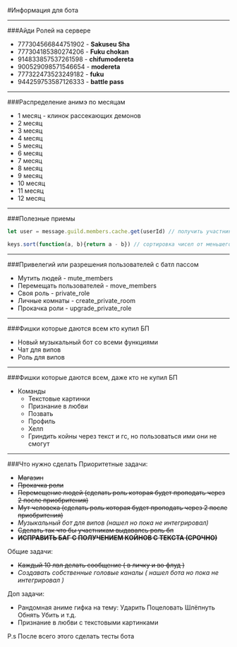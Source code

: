 #Информация для бота

----
###Айди Ролей на сервере
- 777304566844751902 - **Sakuseu Sha**
- 777304185380274206 - **Fuku chokan**
- 914833857537261598 - **chifumodereta**
- 900529098571546654 - **modereta**
- 777322473523249182 - **fuku**
- 944259753587126333 - **battle pass**
---

###Распределение анимэ по месяцам

- 1 месяц - клинок рассекающих демонов
- 2 месяц
- 3 месяц
- 4 месяц
- 5 месяц
- 6 месяц
- 7 месяц
- 8 месяц
- 9 месяц
- 10 месяц
- 11 месяц
- 12 месяц
---

###Полезные приемы

```js
let user = message.guild.members.cache.get(userId) // получить участника гильдий по айди

keys.sort(function(a, b){return a - b}) // сортировка чисел от меньшего к большому 
```
---

###Привелегий или разрешения пользователей с батл пассом
- Мутить людей - mute_members
- Перемещать пользователей - move_members
- Своя роль - private_role
- Личные комнаты - create_private_room
- Прокачка роли - upgrade_private_role
---

###Фишки которые даются всем кто купил БП
- Новый музыкальный бот со всеми функциями
- Чат для випов
- Роль для випов
---

###Фишки которые даются всем, даже кто не купил БП
- Команды 
  - Текстовые картинки
  - Признание в любви
  - Позвать
  - Профиль
  - Хелп
  - Гриндить койны через текст и гс, но пользоваться ими они не смогут
---
  
###Что нужно сделать
Приоритетные задачи:
- ~~Магазин~~
- ~~Прокачка роли~~
- ~~Перемещение людей (сделать роль которая будет проподать через 2 после приобритения)~~
- ~~Мут человека (сделать роль которая будет проподать через 2 после приобритения)~~
- _Музыкальный бот для випов (нашел но пока не интегрировал)_
- ~~Сделать так что бы участникам выдавалсь роль бп~~
- ~~**ИСПРАВИТЬ БАГ С ПОЛУЧЕНИЕМ КОЙНОВ С ТЕКСТА (СРОЧНО)**~~

Общие задачи:
- ~~Каждый 10 лвл делать сообщение ( в личку и во флуд )~~
- _Создавать собственные головые каналы ( нашел бота но пока не интегрировал )_

Доп задачи:
- Рандомная аниме гифка на тему: Ударить Поцеловать Шлёпнуть Обнять Убить и т.д.
- Признание в любви с текстовыми картинками

P.s После всего этого сделать тесты бота